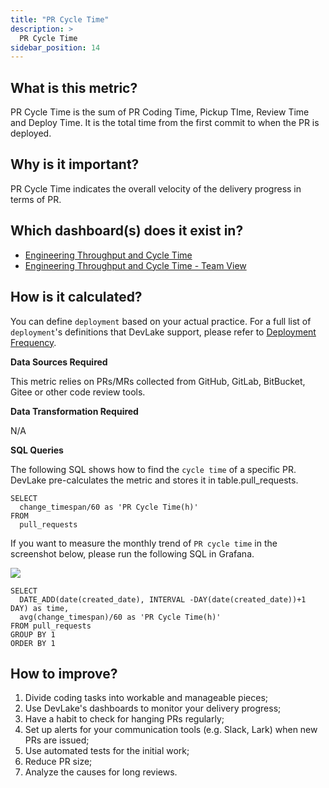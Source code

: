 ```yaml
---
title: "PR Cycle Time"
description: >
  PR Cycle Time
sidebar_position: 14
---
```


## What is this metric? 
PR Cycle Time is the sum of PR Coding Time, Pickup TIme, Review Time and Deploy Time. It is the total time from the first commit to when the PR is deployed.

## Why is it important?
PR Cycle Time indicates the overall velocity of the delivery progress in terms of PR. 

## Which dashboard(s) does it exist in?
- [Engineering Throughput and Cycle Time](/livedemo/EngineeringLeads/EngineeringThroughputAndCycleTime)
- [Engineering Throughput and Cycle Time - Team View](/livedemo/EngineeringLeads/EngineeringThroughputAndCycleTimeTeamView)


## How is it calculated?
You can define `deployment` based on your actual practice. For a full list of `deployment`'s definitions that DevLake support, please refer to [Deployment Frequency](/docs/Metrics/DeploymentFrequency.md).

<b>Data Sources Required</b>

This metric relies on PRs/MRs collected from GitHub, GitLab, BitBucket, Gitee or other code review tools.

<b>Data Transformation Required</b>

N/A

<b>SQL Queries</b>

The following SQL shows how to find the `cycle time` of a specific PR. DevLake pre-calculates the metric and stores it in table.pull_requests.

```
SELECT
  change_timespan/60 as 'PR Cycle Time(h)'
FROM
  pull_requests
```


If you want to measure the monthly trend of `PR cycle time` in the screenshot below, please run the following SQL in Grafana. 

![](/img/Metrics/pr-cycle-time-monthly.png)

```
SELECT 
  DATE_ADD(date(created_date), INTERVAL -DAY(date(created_date))+1 DAY) as time,
  avg(change_timespan)/60 as 'PR Cycle Time(h)'
FROM pull_requests
GROUP BY 1
ORDER BY 1
```


## How to improve?
1. Divide coding tasks into workable and manageable pieces;
2. Use DevLake's dashboards to monitor your delivery progress;
3. Have a habit to check for hanging PRs regularly;
4. Set up alerts for your communication tools (e.g. Slack, Lark) when new PRs are issued;
2. Use automated tests for the initial work;
5. Reduce PR size;
6. Analyze the causes for long reviews.